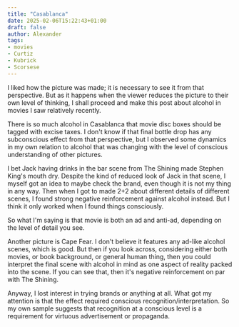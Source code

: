 ```yaml
---
title: "Casablanca"
date: 2025-02-06T15:22:43+01:00
draft: false
author: Alexander
tags:
- movies
- Curtiz
- Kubrick
- Scorsese
---
```


I liked how the picture was made; it is necessary to see it from that perspective.
But as it happens when the viewer reduces the picture to their own level of thinking,
I shall proceed and make this post about alcohol in movies I saw relatively recently.

There is so much alcohol in Casablanca that movie disc boxes should be tagged with excise taxes.
I don't know if that final bottle drop has any subconscious effect from that perspective,
but I observed some dynamics in my own relation to alcohol that was changing with the level of conscious understanding of other pictures.

I bet Jack having drinks in the bar scene from The Shining made Stephen King's mouth dry.
Despite the kind of reduced look of Jack in that scene,
I myself got an idea to maybe check the brand, even though it is not my thing in any way.
Then when I got to made 2+2 about different details of different scenes,
I found strong negative reinforcement against alcohol instead.
But I think it only worked when I found things consciously.

So what I'm saying is that movie is both an ad and anti-ad, depending on the level of detail you see.

Another picture is Cape Fear.
I don't believe it features any ad-like alcohol scenes, which is good.
But then if you look across, considering either both movies, or book background, or general human thing,
then you could interpret the final scene with alcohol in mind as one aspect of reality packed into the scene.
If you can see that, then it's negative reinforcement on par with The Shining.

Anyway, I lost interest in trying brands or anything at all.
What got my attention is that the effect required conscious recognition/interpretation.
So my own sample suggests that recognition at a conscious level is a requirement for virtuous advertisement or propaganda.
